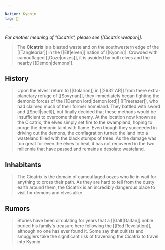 ```yaml
---

Nation: Kyonin
tag: 🌃

---
```

*For another meaning of "Cicatrix", please see [[Cicatrix weapon]].*
> The **Cicatrix** is a blasted wasteland on the southwestern edge of the [[Tanglebriar]] in the [[Elf|elven]] nation of [[Kyonin]]. Crowded with camouflaged [[Ooze|oozes]], it is avoided by both elves and the nearby [[Demon|demons]].



## History

> Upon the elves' return to [[Golarion]] in [[2632 AR]] from there extra-planetary refuge of [[Sovyrian]], they immediately began fighting the demonic forces of the [[Demon lord|demon lord]] [[Treerazer]], who had claimed much of their former homeland. They battled with sword and [[Spell|spell]], but finally decided that these methods would be insufficient to overcome their enemy. At the location now known as the Cicatrix, the elves simply set fire to the swampland, hoping to purge the demonic taint with flame. Even though they succeeded in driving out the demons, the conflagration turned the land into a wasteland filled with the black stumps of trees. As the damage was too great for even the elves to heal, it has not recovered in the two millennia that have passed and remains a desolate wasteland.


## Inhabitants

> The Cicatrix is the domain of camouflaged oozes who lie in wait for anything to cross their path. As they are hard to tell from the dusty earth around them, the Cicatrix is an incredibly dangerous place to visit for demons and elves alike.


## Rumors

> Stories have been circulating for years that a [[Galt|Galtan]] noble buried his family's treasure here following the [[Red Revolution]], although no one has ever found it. Some say that cultists and smugglers take the significant risk of traversing the Cicatrix to travel into Kyonin.







